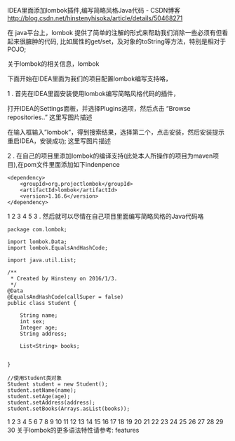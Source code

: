 IDEA里面添加lombok插件,编写简略风格Java代码 - CSDN博客 
http://blog.csdn.net/hinstenyhisoka/article/details/50468271

在 java平台上，lombok 提供了简单的注解的形式来帮助我们消除一些必须有但看起来很臃肿的代码, 比如属性的get/set，及对象的toString等方法，特别是相对于 POJO;

关于lombok的相关信息，lombok

下面开始在IDEA里面为我们的项目配置lombok编写支持咯，

1 . 首先在IDEA里面安装使用lombok编写简略风格代码的插件，

打开IDEA的Settings面板，并选择Plugins选项，然后点击 “Browse repositories..” 
这里写图片描述

在输入框输入”lombok”，得到搜索结果，选择第二个，点击安装，然后安装提示重启IDEA，安装成功; 
这里写图片描述

2 . 在自己的项目里添加lombok的编译支持(此处本人所操作的项目为maven项目),在pom文件里面添加如下indenpence

    <dependency>
        <groupId>org.projectlombok</groupId>
        <artifactId>lombok</artifactId>
        <version>1.16.6</version>
    </dependency>
1
2
3
4
5
3 . 然后就可以尽情在自己项目里面编写简略风格的Java代码咯

    package com.lombok;

    import lombok.Data;
    import lombok.EqualsAndHashCode;

    import java.util.List;

    /**
     * Created by Hinsteny on 2016/1/3.
     */
    @Data
    @EqualsAndHashCode(callSuper = false)
    public class Student {

        String name;
        int sex;
        Integer age;
        String address;

        List<String> books;


    }

    //使用Student类对象
    Student student = new Student();
    student.setName(name);
    student.setAge(age);
    student.setAddress(address);
    student.setBooks(Arrays.asList(books));
1
2
3
4
5
6
7
8
9
10
11
12
13
14
15
16
17
18
19
20
21
22
23
24
25
26
27
28
29
30
关于lombok的更多语法特性请参考: features